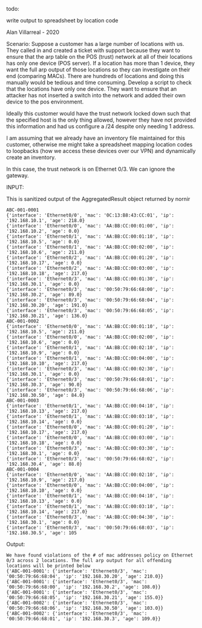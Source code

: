 todo:

write output to spreadsheet by location code

Alan Villarreal - 2020

Scenario: Suppose a customer has a large number of locations with us. They called in and created a ticket with support because they want to ensure that the arp table on the POS (trust) network at all of their locations has only one device (POS server). If a location has more than 1 device, they want the full arp output of those locations so they can investigate on their end (comparing MACs). There are hundreds of locations and doing this manually would be tedious and time consuming. Develop a script to check that the locations have only one device. They want to ensure that an attacker has not inserted a switch into the network and added their own device to the pos environment.

Ideally this customer would have the trust network locked down such that the specified host is the only thing allowed, however they have not provided this information and had us configure a /24 despite only needing 1 address.

I am assuming that we already have an inventory file maintained for this customer, otherwise me might take a spreadsheet mapping location codes to loopbacks (how we access these devices over our VPN) and dynamically create an inventory.

In this case, the trust network is on Ethernet 0/3. We can ignore the gateway.

INPUT:

This is sanitized output of the AggregatedResult object returned by nornir
~~~
ABC-001-0001
{'interface': 'Ethernet0/0', 'mac': '0C:13:B8:43:CC:01', 'ip': '192.168.10.1', 'age': 218.0}
{'interface': 'Ethernet0/0', 'mac': 'AA:BB:CC:00:01:00', 'ip': '192.168.10.2', 'age': 0.0}
{'interface': 'Ethernet0/1', 'mac': 'AA:BB:CC:00:01:10', 'ip': '192.168.10.5', 'age': 0.0}
{'interface': 'Ethernet0/1', 'mac': 'AA:BB:CC:00:02:00', 'ip': '192.168.10.6', 'age': 211.0}
{'interface': 'Ethernet0/2', 'mac': 'AA:BB:CC:00:01:20', 'ip': '192.168.10.17', 'age': 0.0}
{'interface': 'Ethernet0/2', 'mac': 'AA:BB:CC:00:03:00', 'ip': '192.168.10.18', 'age': 217.0}
{'interface': 'Ethernet0/3', 'mac': 'AA:BB:CC:00:01:30', 'ip': '192.168.30.1', 'age': 0.0}
{'interface': 'Ethernet0/3', 'mac': '00:50:79:66:68:00', 'ip': '192.168.30.2', 'age': 89.0}
{'interface': 'Ethernet0/3', 'mac': '00:50:79:66:68:04', 'ip': '192.168.30.20', 'age': 191.0}
{'interface': 'Ethernet0/3', 'mac': '00:50:79:66:68:05', 'ip': '192.168.30.21', 'age': 136.0}
ABC-001-0002
{'interface': 'Ethernet0/0', 'mac': 'AA:BB:CC:00:01:10', 'ip': '192.168.10.5', 'age': 211.0}
{'interface': 'Ethernet0/0', 'mac': 'AA:BB:CC:00:02:00', 'ip': '192.168.10.6', 'age': 0.0}
{'interface': 'Ethernet0/1', 'mac': 'AA:BB:CC:00:02:10', 'ip': '192.168.10.9', 'age': 0.0}
{'interface': 'Ethernet0/1', 'mac': 'AA:BB:CC:00:04:00', 'ip': '192.168.10.10', 'age': 217.0}
{'interface': 'Ethernet0/3', 'mac': 'AA:BB:CC:00:02:30', 'ip': '192.168.30.1', 'age': 0.0}
{'interface': 'Ethernet0/3', 'mac': '00:50:79:66:68:01', 'ip': '192.168.30.3', 'age': 90.0}
{'interface': 'Ethernet0/3', 'mac': '00:50:79:66:68:06', 'ip': '192.168.30.50', 'age': 84.0}
ABC-001-0003
{'interface': 'Ethernet0/1', 'mac': 'AA:BB:CC:00:04:10', 'ip': '192.168.10.13', 'age': 217.0}
{'interface': 'Ethernet0/1', 'mac': 'AA:BB:CC:00:03:10', 'ip': '192.168.10.14', 'age': 0.0}
{'interface': 'Ethernet0/0', 'mac': 'AA:BB:CC:00:01:20', 'ip': '192.168.10.17', 'age': 217.0}
{'interface': 'Ethernet0/0', 'mac': 'AA:BB:CC:00:03:00', 'ip': '192.168.10.18', 'age': 0.0}
{'interface': 'Ethernet0/3', 'mac': 'AA:BB:CC:00:03:30', 'ip': '192.168.30.1', 'age': 0.0}
{'interface': 'Ethernet0/3', 'mac': '00:50:79:66:68:02', 'ip': '192.168.30.4', 'age': 88.0}
ABC-001-0004
{'interface': 'Ethernet0/0', 'mac': 'AA:BB:CC:00:02:10', 'ip': '192.168.10.9', 'age': 217.0}
{'interface': 'Ethernet0/0', 'mac': 'AA:BB:CC:00:04:00', 'ip': '192.168.10.10', 'age': 0.0}
{'interface': 'Ethernet0/1', 'mac': 'AA:BB:CC:00:04:10', 'ip': '192.168.10.13', 'age': 0.0}
{'interface': 'Ethernet0/1', 'mac': 'AA:BB:CC:00:03:10', 'ip': '192.168.10.14', 'age': 217.0}
{'interface': 'Ethernet0/3', 'mac': 'AA:BB:CC:00:04:30', 'ip': '192.168.30.1', 'age': 0.0}
{'interface': 'Ethernet0/3', 'mac': '00:50:79:66:68:03', 'ip': '192.168.30.5', 'age': 105
~~~
Output:

~~~
We have found violations of the # of mac addresses policy on Ethernet 0/3 across 2 locations. The full arp output for all offending locations will be printed below
{'ABC-001-0001': {'interface': 'Ethernet0/3', 'mac': '00:50:79:66:68:04', 'ip': '192.168.30.20', 'age': 210.0}}
{'ABC-001-0001': {'interface': 'Ethernet0/3', 'mac': '00:50:79:66:68:00', 'ip': '192.168.30.2', 'age': 108.0}}
{'ABC-001-0001': {'interface': 'Ethernet0/3', 'mac': '00:50:79:66:68:05', 'ip': '192.168.30.21', 'age': 155.0}}
{'ABC-001-0002': {'interface': 'Ethernet0/3', 'mac': '00:50:79:66:68:06', 'ip': '192.168.30.50', 'age': 103.0}}
{'ABC-001-0002': {'interface': 'Ethernet0/3', 'mac': '00:50:79:66:68:01', 'ip': '192.168.30.3', 'age': 109.0}}
~~~